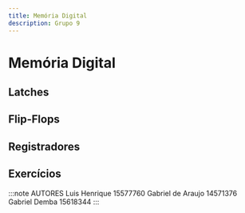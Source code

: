 ```yaml
---
title: Memória Digital
description: Grupo 9
---
```



# Memória Digital
## Latches
## Flip-Flops

## Registradores
## Exercícios
:::note AUTORES
Luis Henrique 15577760
Gabriel de Araujo 14571376
Gabriel Demba 15618344
:::

